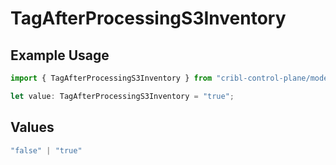 # TagAfterProcessingS3Inventory

## Example Usage

```typescript
import { TagAfterProcessingS3Inventory } from "cribl-control-plane/models/operations";

let value: TagAfterProcessingS3Inventory = "true";
```

## Values

```typescript
"false" | "true"
```